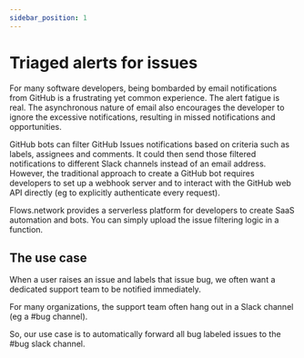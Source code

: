 ```yaml
---
sidebar_position: 1
---
```

# Triaged alerts for issues

For many software developers, being bombarded by email notifications from GitHub is a frustrating yet common experience. The alert fatigue is real. The asynchronous nature of email also encourages the developer to ignore the excessive notifications, resulting in missed notifications and opportunities.

GitHub bots can filter GitHub Issues notifications based on criteria such as labels, assignees and comments. It could then send those filtered notifications to different Slack channels instead of an email address. However, the traditional approach to create a GitHub bot requires developers to set up a webhook server and to interact with the GitHub web API directly (eg to explicitly authenticate every request).

Flows.network provides a serverless platform for developers to create SaaS automation and bots. You can simply upload the issue filtering logic in a function. 

## The use case

When a user raises an issue and labels that issue bug, we often want a dedicated support team to be notified immediately.

For many organizations, the support team often hang out in a Slack channel (eg a #bug channel).

So, our use case is to automatically forward all bug labeled issues to the #bug slack channel.
